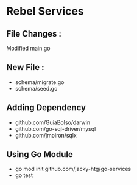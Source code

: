 # Rebel Services

## File Changes :
Modified main.go

## New File :
- schema/migrate.go
- schema/seed.go

## Adding Dependency
- github.com/GuiaBolso/darwin
- github.com/go-sql-driver/mysql
- github.com/jmoiron/sqlx

## Using Go Module
- go mod init github.com/jacky-htg/go-services
- go test 